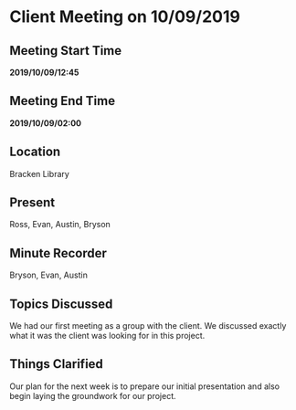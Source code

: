 # Client Meeting on 10/09/2019

## Meeting Start Time

**2019/10/09/12:45**

## Meeting End Time

**2019/10/09/02:00**

## Location

Bracken Library

## Present

Ross, Evan, Austin, Bryson

## Minute Recorder

Bryson, Evan, Austin

## Topics Discussed

We had our first meeting as a group with the client. We discussed exactly what it was the client was looking for in this project.

## Things Clarified

Our plan for the next week is to prepare our initial presentation and also begin laying the groundwork for our project.
